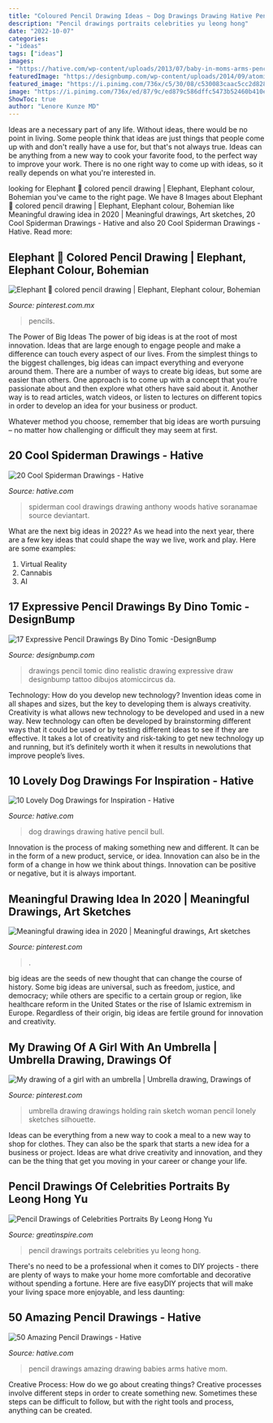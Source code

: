 ```yaml
---
title: "Coloured Pencil Drawing Ideas ~ Dog Drawings Drawing Hative Pencil Bull"
description: "Pencil drawings portraits celebrities yu leong hong"
date: "2022-10-07"
categories:
- "ideas"
tags: ["ideas"]
images:
- "https://hative.com/wp-content/uploads/2013/07/baby-in-moms-arms-pencil-drawing.jpg"
featuredImage: "https://designbump.com/wp-content/uploads/2014/09/atomiccircus-realistic-pencil-drawings-dino-tomic-8.jpg"
featured_image: "https://i.pinimg.com/736x/c5/30/08/c530083caac5cc2d8285de60c33168d4.jpg"
image: "https://i.pinimg.com/736x/ed/87/9c/ed879c586dffc5473b52460b410e3423--colored-pencil-drawings-colored-pencils.jpg"
ShowToc: true
author: "Lenore Kunze MD"
---
```



Ideas are a necessary part of any life. Without ideas, there would be no point in living. Some people think that ideas are just things that people come up with and don't really have a use for, but that's not always true. Ideas can be anything from a new way to cook your favorite food, to the perfect way to improve your work. There is no one right way to come up with ideas, so it really depends on what you're interested in.

	

		
looking for Elephant 🐘 colored pencil drawing | Elephant, Elephant colour, Bohemian you've came to the right page. We have 8 Images about Elephant 🐘 colored pencil drawing | Elephant, Elephant colour, Bohemian like Meaningful drawing idea in 2020 | Meaningful drawings, Art sketches, 20 Cool Spiderman Drawings - Hative and also 20 Cool Spiderman Drawings - Hative. Read more:
		
    
## Elephant 🐘 Colored Pencil Drawing | Elephant, Elephant Colour, Bohemian

<img loading=lazy src="https://i.pinimg.com/736x/ed/87/9c/ed879c586dffc5473b52460b410e3423--colored-pencil-drawings-colored-pencils.jpg" onerror="this.onerror=null;this.src='https://tse1.mm.bing.net/th?id=OIP.HL8mX2nszta7j9n3U-fzhQDYEg&amp;pid=15.1';" alt="Elephant 🐘 colored pencil drawing | Elephant, Elephant colour, Bohemian">

_Source: pinterest.com.mx_

>pencils. 

	

The Power of Big Ideas
The power of big ideas is at the root of most innovation. Ideas that are large enough to engage people and make a difference can touch every aspect of our lives. From the simplest things to the biggest challenges, big ideas can impact everything and everyone around them.
There are a number of ways to create big ideas, but some are easier than others. One approach is to come up with a concept that you’re passionate about and then explore what others have said about it. Another way is to read articles, watch videos, or listen to lectures on different topics in order to develop an idea for your business or product.

Whatever method you choose, remember that big ideas are worth pursuing – no matter how challenging or difficult they may seem at first.

    
## 20 Cool Spiderman Drawings - Hative

<img loading=lazy src="https://hative.com/wp-content/uploads/2014/07/spiderman-drawings/6-spiderman-drawings.jpg" onerror="this.onerror=null;this.src='https://tse2.mm.bing.net/th?id=OIP.z5GgcAyBC4O8_uCadql1DQHaKN&amp;pid=15.1';" alt="20 Cool Spiderman Drawings - Hative">

_Source: hative.com_

>spiderman cool drawings drawing anthony woods hative soranamae source deviantart. 

	

What are the next big ideas in 2022?
As we head into the next year, there are a few key ideas that could shape the way we live, work and play. Here are some examples: 
1. Virtual Reality 
2. Cannabis 
3. AI 

    
## 17 Expressive Pencil Drawings By Dino Tomic -DesignBump

<img loading=lazy src="https://designbump.com/wp-content/uploads/2014/09/atomiccircus-realistic-pencil-drawings-dino-tomic-8.jpg" onerror="this.onerror=null;this.src='https://tse4.mm.bing.net/th?id=OIP.KcWVS4CTNqXBxwDqmzL9YQHaHa&amp;pid=15.1';" alt="17 Expressive Pencil Drawings By Dino Tomic -DesignBump">

_Source: designbump.com_

>drawings pencil tomic dino realistic drawing expressive draw designbump tattoo dibujos atomiccircus da. 

	

Technology: How do you develop new technology?
Invention ideas come in all shapes and sizes, but the key to developing them is always creativity. Creativity is what allows new technology to be developed and used in a new way. New technology can often be developed by brainstorming different ways that it could be used or by testing different ideas to see if they are effective. It takes a lot of creativity and risk-taking to get new technology up and running, but it’s definitely worth it when it results in newolutions that improve people’s lives.

    
## 10 Lovely Dog Drawings For Inspiration - Hative

<img loading=lazy src="https://hative.com/wp-content/uploads/2013/09/dog-drawings/dog-drawing-7.jpg" onerror="this.onerror=null;this.src='https://tse1.mm.bing.net/th?id=OIP.IR8azYzF0UoEtM_nxxckKwHaKL&amp;pid=15.1';" alt="10 Lovely Dog Drawings for Inspiration - Hative">

_Source: hative.com_

>dog drawings drawing hative pencil bull. 

	

Innovation is the process of making something new and different. It can be in the form of a new product, service, or idea. Innovation can also be in the form of a change in how we think about things. Innovation can be positive or negative, but it is always important.

    
## Meaningful Drawing Idea In 2020 | Meaningful Drawings, Art Sketches

<img loading=lazy src="https://i.pinimg.com/736x/c5/30/08/c530083caac5cc2d8285de60c33168d4.jpg" onerror="this.onerror=null;this.src='https://tse2.mm.bing.net/th?id=OIP.DfB4NzbCByGnG7nZA9BiSgHaJ3&amp;pid=15.1';" alt="Meaningful drawing idea in 2020 | Meaningful drawings, Art sketches">

_Source: pinterest.com_

>. 

	

big ideas are the seeds of new thought that can change the course of history. Some big ideas are universal, such as freedom, justice, and democracy; while others are specific to a certain group or region, like healthcare reform in the United States or the rise of Islamic extremism in Europe. Regardless of their origin, big ideas are fertile ground for innovation and creativity.

    
## My Drawing Of A Girl With An Umbrella | Umbrella Drawing, Drawings Of

<img loading=lazy src="https://i.pinimg.com/736x/42/81/24/42812469bee7ddd7281d10190cca64f6--lonely-girl-rain-art.jpg" onerror="this.onerror=null;this.src='https://tse3.mm.bing.net/th?id=OIP.CIvMgkJsxrXwueTaS8e7VwHaJ4&amp;pid=15.1';" alt="My drawing of a girl with an umbrella | Umbrella drawing, Drawings of">

_Source: pinterest.com_

>umbrella drawing drawings holding rain sketch woman pencil lonely sketches silhouette. 

	

Ideas can be everything from a new way to cook a meal to a new way to shop for clothes. They can also be the spark that starts a new idea for a business or project. Ideas are what drive creativity and innovation, and they can be the thing that get you moving in your career or change your life.

    
## Pencil Drawings Of Celebrities Portraits By Leong Hong Yu

<img loading=lazy src="https://greatinspire.com/wp-content/uploads/2015/08/Pencil-Drawings-of-Celebrities-Portraits-By-Leong-Hong-Yu-16.jpg" onerror="this.onerror=null;this.src='https://tse3.mm.bing.net/th?id=OIP.IbrtjFm2HfzHX0vpLVIw4gHaKd&amp;pid=15.1';" alt="Pencil Drawings of Celebrities Portraits By Leong Hong Yu">

_Source: greatinspire.com_

>pencil drawings portraits celebrities yu leong hong. 

	

There's no need to be a professional when it comes to DIY projects - there are plenty of ways to make your home more comfortable and decorative without spending a fortune. Here are five easyDIY projects that will make your living space more enjoyable, and less daunting: 

    
## 50 Amazing Pencil Drawings - Hative

<img loading=lazy src="https://hative.com/wp-content/uploads/2013/07/baby-in-moms-arms-pencil-drawing.jpg" onerror="this.onerror=null;this.src='https://tse2.mm.bing.net/th?id=OIP.L0CmJTLacpiUbJ2AZOE7AQHaKo&amp;pid=15.1';" alt="50 Amazing Pencil Drawings - Hative">

_Source: hative.com_

>pencil drawings amazing drawing babies arms hative mom. 

	

Creative Process: How do we go about creating things?
Creative processes involve different steps in order to create something new. Sometimes these steps can be difficult to follow, but with the right tools and process, anything can be created.

